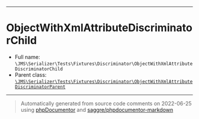 ***

# ObjectWithXmlAttributeDiscriminatorChild

* Full name: `\JMS\Serializer\Tests\Fixtures\Discriminator\ObjectWithXmlAttributeDiscriminatorChild`
* Parent
  class: [`\JMS\Serializer\Tests\Fixtures\Discriminator\ObjectWithXmlAttributeDiscriminatorParent`](./ObjectWithXmlAttributeDiscriminatorParent.md)

***
> Automatically generated from source code comments on 2022-06-25 using [phpDocumentor](http://www.phpdoc.org/) and [saggre/phpdocumentor-markdown](https://github.com/Saggre/phpDocumentor-markdown)

